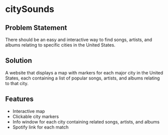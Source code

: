 # citySounds

## Problem Statement
There should be an easy and interactive way to find songs, artists, and albums relating to specific cities in the United States.

## Solution
A website that displays a map with markers for each major city in the United States, each containing a list of popular songs, artists, and albums relating to that city. 

## Features
* Interactive map
* Clickable city markers
* Info window for each city containing related songs, artists, and albums
* Spotify link for each match
